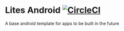 # Lites Android [![CircleCI](https://circleci.com/gh/LitesGroup/lites-android.svg?style=svg)](https://circleci.com/gh/LitesGroup/lites-android)    
A base android template for apps to be built in the future
